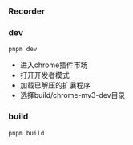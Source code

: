### Recorder

### dev

```shell
pnpm dev
```

- 进入chrome插件市场
- 打开开发者模式
- 加载已解压的扩展程序
- 选择build/chrome-mv3-dev目录

### build

```shell
pnpm build
```

